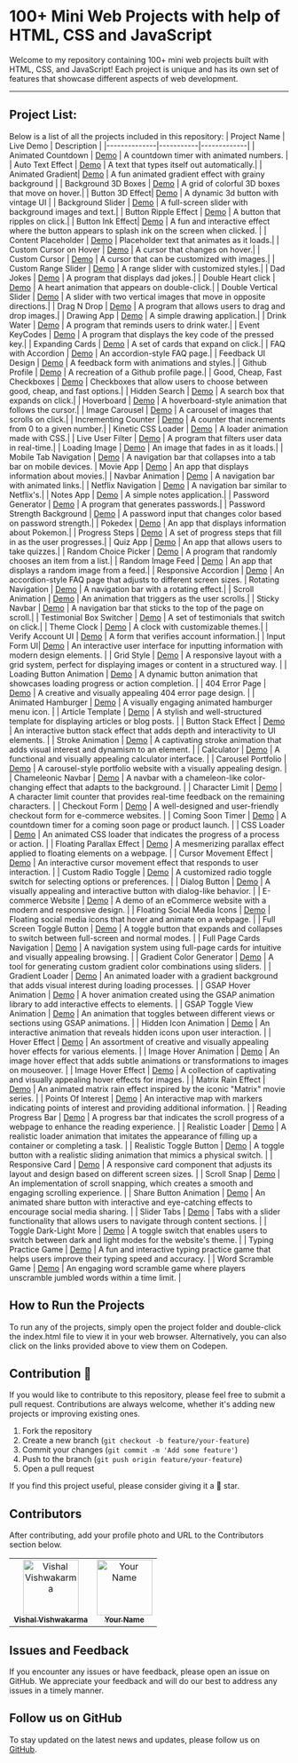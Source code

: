 # 100+ Mini Web Projects with help of HTML, CSS and JavaScript

Welcome to my repository containing 100+ mini web projects built with HTML, CSS, and JavaScript! Each project is unique and has its own set of features that showcase different aspects of web development.

---

## Project List:

Below is a list of all the projects included in this repository:
| Project Name | Live Demo | Description |
|--------------|-----------|-------------|
| Animated Countdown | [Demo](https://codepen.io/Vishal4225/pen/OJBpQpv) | A countdown timer with animated numbers. |
| Auto Text Effect | [Demo](https://codepen.io/Vishal4225/pen/eYPvVWO) | A text that types itself out automatically.|
| Animated Gradient| [Demo](https://codepen.io/Vishal4225/pen/RwepBrY) | A fun animated gradient effect with grainy background |
| Background 3D Boxes | [Demo](https://codepen.io/Vishal4225/pen/OJBpQgZ) | A grid of colorful 3D boxes that move on hover.|
| Button 3D Effect| [Demo](https://codepen.io/Vishal4225/pen/OJBpwpY) | A dynamic 3d button with vintage UI |
| Background Slider | [Demo](https://codepen.io/Vishal4225/pen/zYmZRdG) | A full-screen slider with background images and text.|
| Button Ripple Effect | [Demo](https://codepen.io/Vishal4225/pen/MWPpQvM) | A button that ripples on click.|
| Button Ink Effect| [Demo](https://codepen.io/Vishal4225/pen/bGjKYVd) | A fun and interactive effect where the button appears to splash ink on the screen when clicked. |
| Content Placeholder | [Demo](https://codepen.io/Vishal4225/pen/RweKEOV) | Placeholder text that animates as it loads.|
| Custom Cursor on Hover | [Demo](https://codepen.io/Vishal4225/pen/xxaZNqL) | A cursor that changes on hover.|
| Custom Cursor | [Demo](https://codepen.io/Vishal4225/pen/RwBBpEp) | A cursor that can be customized with images.|
| Custom Range Slider | [Demo](https://codepen.io/Vishal4225/pen/rNqyJYa) | A range slider with customized styles.|
| Dad Jokes | [Demo](https://codepen.io/Vishal4225/pen/zYmNyzb) | A program that displays dad jokes.|
| Double Heart click | [Demo](https://codepen.io/Vishal4225/pen/xxygMKw) | A heart animation that appears on double-click.|
| Double Vertical Slider | [Demo](https://codepen.io/Vishal4225/pen/bGmgOPK) | A slider with two vertical images that move in opposite directions.|
| Drag N Drop | [Demo](https://codepen.io/Vishal4225/pen/eYPgbxa) | A program that allows users to drag and drop images.|
| Drawing App | [Demo](https://codepen.io/Vishal4225/pen/QWZdzoV) | A simple drawing application.|
| Drink Water | [Demo](https://codepen.io/Vishal4225/pen/MWPJZXz) | A program that reminds users to drink water.|
| Event KeyCodes | [Demo](https://codepen.io/Vishal4225/pen/QWZdzMQ) | A program that displays the key code of the pressed key.|
| Expanding Cards | [Demo](https://codepen.io/Vishal4225/pen/poxRxNX) | A set of cards that expand on click.|
| FAQ with Accordion | [Demo](https://codepen.io/Vishal4225/pen/GRYrPyr) | An accordion-style FAQ page.|
| Feedback UI Design | [Demo](https://codepen.io/Vishal4225/pen/yLRMvPd) | A feedback form with animations and styles.|
| Github Profile | [Demo](https://codepen.io/Vishal4225/pen/mdzWXpp) | A recreation of a Github profile page.|
| Good, Cheap, Fast Checkboxes | [Demo](https://codepen.io/Vishal4225/pen/vYVxddW) | Checkboxes that allow users to choose between good, cheap, and fast options.|
| Hidden Search | [Demo](https://codepen.io/Vishal4225/pen/jOeBZZR) | A search box that expands on click.|
| Hoverboard | [Demo](https://codepen.io/Vishal4225/pen/xxyqYWE) | A hoverboard-style animation that follows the cursor.|
| Image Carousel | [Demo](https://codepen.io/Vishal4225/pen/WNapMzP) | A carousel of images that scrolls on click.|
| Incrementing Counter | [Demo](https://codepen.io/Vishal4225/pen/gOBgZKW) | A counter that increments from 0 to a given number.|
| Kinetic CSS Loader | [Demo](https://codepen.io/Vishal4225/pen/poxeaLX) | A loader animation made with CSS.|
| Live User Filter | [Demo](https://codepen.io/Vishal4225/pen/oNaZEdW) | A program that filters user data in real-time.|
| Loading Image | [Demo](https://codepen.io/Vishal4225/pen/RweKeqB) | An image that fades in as it loads.|
| Mobile Tab Navigation | [Demo](https://codepen.io/Vishal4225/pen/ZEqerRY) | A navigation bar that collapses into a tab bar on mobile devices.
| Movie App | [Demo](https://codepen.io/Vishal4225/pen/poxRqQQ) | An app that displays information about movies.|
| Navbar Animation | [Demo](https://codepen.io/Vishal4225/pen/GRYWQGd) | A navigation bar with animated links.|
| Netflix Navigation | [Demo](https://codepen.io/Vishal4225/pen/rNqyJrO) | A navigation bar similar to Netflix's.|
| Notes App | [Demo](https://codepen.io/Vishal4225/pen/VwEpQGM) | A simple notes application.|
| Password Generator | [Demo](https://codepen.io/Vishal4225/pen/JjmWpmW) | A program that generates passwords.|
| Password Strength Background | [Demo](https://codepen.io/Vishal4225/pen/oNaZEae) | A password input that changes color based on password strength.|
| Pokedex | [Demo](https://codepen.io/Vishal4225/pen/GRYWQYG) | An app that displays information about Pokemon.|
| Progress Steps | [Demo](https://codepen.io/Vishal4225/pen/yLRgRMm) | A set of progress steps that fill in as the user progresses.|
| Quiz App | [Demo](https://codepen.io/Vishal4225/pen/MWPpQzY) | An app that allows users to take quizzes.|
| Random Choice Picker | [Demo](https://codepen.io/Vishal4225/pen/NWOdeYy) | A program that randomly chooses an item from a list.|
| Random Image Feed | [Demo](https://codepen.io/Vishal4225/pen/ExdWQOg) | An app that displays a random image from a feed.|
| Responsive Accordion | [Demo](https://codepen.io/Vishal4225/pen/WNKLjdE) | An accordion-style FAQ page that adjusts to different screen sizes.
| Rotating Navigation | [Demo](https://codepen.io/Vishal4225/pen/oNaBaPo) | A navigation bar with a rotating effect.|
| Scroll Animation | [Demo](https://codepen.io/Vishal4225/pen/XWxpoRO) | An animation that triggers as the user scrolls.|
| Sticky Navbar | [Demo](https://codepen.io/Vishal4225/pen/ZEqLVNN) | A navigation bar that sticks to the top of the page on scroll.|
| Testimonial Box Switcher | [Demo](https://codepen.io/Vishal4225/pen/vYVxdQd) | A set of testimonials that switch on click.|
| Theme Clock | [Demo](https://codepen.io/Vishal4225/pen/YzJNdBp) | A clock with customizable themes.|
| Verify Account UI | [Demo](https://codepen.io/Vishal4225/pen/QWZpQJR) | A form that verifies account information.|
| Input Form UI| [Demo](https://codepen.io/Vishal4225/pen/poZOgPp) | An interactive user interface for inputting information with modern design elements. |
| Grid Style | [Demo](https://codepen.io/Vishal4225/pen/NWBzdNN) | A responsive layout with a grid system, perfect for displaying images or content in a structured way. |
| Loading Button Animation | [Demo](https://codepen.io/Vishal4225/pen/rNrrGMN) | A dynamic button animation that showcases loading progress or action completion. |
| 404 Error Page | [Demo](https://codepen.io/Vishal4225/pen/yLRvzNL) | A creative and visually appealing 404 error page design. |
| Animated Hamburger | [Demo](https://codepen.io/Vishal4225/pen/jOezoZj) | A visually engaging animated hamburger menu icon. |
| Article Template | [Demo](https://codepen.io/Vishal4225/pen/JjmprdN) | A stylish and well-structured template for displaying articles or blog posts. |
| Button Stack Effect | [Demo](https://codepen.io/Vishal4225/pen/PoyRvjB) | An interactive button stack effect that adds depth and interactivity to UI elements. |
| Stroke Animation | [Demo](https://codepen.io/Vishal4225/pen/ExdQJpa) | A captivating stroke animation that adds visual interest and dynamism to an element. |
| Calculator | [Demo](https://codepen.io/Vishal4225/pen/jOezxyz) | A functional and visually appealing calculator interface. |
| Carousel Portfolio | [Demo](https://codepen.io/Vishal4225/pen/YzJaoMm) | A carousel-style portfolio website with a visually appealing design. |
| Chameleonic Navbar | [Demo](https://codepen.io/Vishal4225/pen/QWZQqbX) | A navbar with a chameleon-like color-changing effect that adapts to the background. |
| Character Limit | [Demo](https://codepen.io/Vishal4225/pen/ExdERWy) | A character limit counter that provides real-time feedback on the remaining characters. |
| Checkout Form | [Demo](https://codepen.io/Vishal4225/pen/vYVeBxY) | A well-designed and user-friendly checkout form for e-commerce websites. |
| Coming Soon Timer | [Demo](https://codepen.io/Vishal4225/pen/yLRKKZP) | A countdown timer for a coming soon page or product launch. |
| CSS Loader | [Demo](https://codepen.io/Vishal4225/pen/poxeaLX) | An animated CSS loader that indicates the progress of a process or action. |
| Floating Parallax Effect | [Demo](https://codepen.io/Vishal4225/pen/PoyQvzd) | A mesmerizing parallax effect applied to floating elements on a webpage. |
| Cursor Movement Effect | [Demo](https://codepen.io/Vishal4225/pen/yLRvzey) | An interactive cursor movement effect that responds to user interaction. |
| Custom Radio Toggle | [Demo](https://codepen.io/Vishal4225/pen/BaqYwaG) | A customized radio toggle switch for selecting options or preferences. |
| Dialog Button | [Demo](https://codepen.io/Vishal4225/pen/OJBQxPB) | A visually appealing and interactive button with dialog-like behavior. |
| E-commerce Website | [Demo](https://codepen.io/Vishal4225/pen/JjmpWjP) | A demo of an eCommerce website with a modern and responsive design. |
| Floating Social Media Icons | [Demo](https://codepen.io/Vishal4225/pen/VwEyzKp) | Floating social media icons that hover and animate on a webpage. |
| Full Screen Toggle Button | [Demo](https://codepen.io/Vishal4225/pen/MWPQMmE) | A toggle button that expands and collapses to switch between full-screen and normal modes. |
| Full Page Cards Navigation | [Demo](https://codepen.io/Vishal4225/pen/vYVdJem) | A navigation system using full-page cards for intuitive and visually appealing browsing. |
| Gradient Color Generator | [Demo](https://codepen.io/Vishal4225/pen/XWxEqZw) | A tool for generating custom gradient color combinations using sliders. |
| Gradient Loader | [Demo](https://codepen.io/Vishal4225/pen/PoyRvdx) | An animated loader with a gradient background that adds visual interest during loading processes. |
| GSAP Hover Animation | [Demo](https://codepen.io/Vishal4225/pen/WNaMZYQ) | A hover animation created using the GSAP animation library to add interactive effects to elements. |
| GSAP Toggle View Animation | [Demo](https://codepen.io/Vishal4225/pen/JjmpRVE) | An animation that toggles between different views or sections using GSAP animations. |
| Hidden Icon Animation | [Demo](https://codepen.io/Vishal4225/pen/MWPOeaB) | An interactive animation that reveals hidden icons upon user interaction. |
| Hover Effect | [Demo](https://codepen.io/Vishal4225/pen/OJBQxVa) | An assortment of creative and visually appealing hover effects for various elements. |
| Image Hover Animation | [Demo](https://codepen.io/Vishal4225/pen/XWxzKqv) | An image hover effect that adds subtle animations or transformations to images on mouseover. |
| Image Hover Effect | [Demo](https://codepen.io/Vishal4225/pen/LYgdgxW) | A collection of captivating and visually appealing hover effects for images. |
| Matrix Rain Effect | [Demo](https://codepen.io/Vishal4225/pen/vYVZYja) | An animated matrix rain effect inspired by the iconic "Matrix" movie series. |
| Points Of Interest | [Demo](https://codepen.io/Vishal4225/pen/rNqJGxe) | An interactive map with markers indicating points of interest and providing additional information. |
| Reading Progress Bar | [Demo](https://codepen.io/Vishal4225/pen/OJBQjKo) | A progress bar that indicates the scroll progress of a webpage to enhance the reading experience. |
| Realistic Loader | [Demo](https://codepen.io/Vishal4225/pen/rNqvBwV) | A realistic loader animation that imitates the appearance of filling up a container or completing a task. |
| Realistic Toggle Button | [Demo](https://codepen.io/Vishal4225/pen/PoyRgVJ) | A toggle button with a realistic sliding animation that mimics a physical switch. |
| Responsive Card | [Demo](https://codepen.io/Vishal4225/pen/BaqYwov) | A responsive card component that adjusts its layout and design based on different screen sizes. |
| Scroll Snap | [Demo](https://codepen.io/Vishal4225/pen/ZEqrXBW) | An implementation of scroll snapping, which creates a smooth and engaging scrolling experience. |
| Share Button Animation | [Demo](https://codepen.io/Vishal4225/pen/ZEqaOYM) | An animated share button with interactive and eye-catching effects to encourage social media sharing. |
| Slider Tabs | [Demo](https://codepen.io/Vishal4225/pen/oNaqdVz) | Tabs with a slider functionality that allows users to navigate through content sections. |
| Toggle Dark-Light More | [Demo](https://codepen.io/Vishal4225/pen/eYPMrmj) | A toggle switch that enables users to switch between dark and light modes for the website's theme. |
| Typing Practice Game | [Demo](https://codepen.io/Vishal4225/pen/jOezKeO) | A fun and interactive typing practice game that helps users improve their typing speed and accuracy. |
| Word Scramble Game | [Demo](https://codepen.io/Vishal4225/pen/YzJavzQ) | An engaging word scramble game where players unscramble jumbled words within a time limit. |

## How to Run the Projects

To run any of the projects, simply open the project folder and double-click the index.html file to view it in your web browser. Alternatively, you can also click on the links provided above to view them on Codepen.

## Contribution 🤝

If you would like to contribute to this repository, please feel free to submit a pull request. Contributions are always welcome, whether it's adding new projects or improving existing ones.

1. Fork the repository
2. Create a new branch (`git checkout -b feature/your-feature`)
3. Commit your changes (`git commit -m 'Add some feature'`)
4. Push to the branch (`git push origin feature/your-feature`)
5. Open a pull request

If you find this project useful, please consider giving it a 🌟 star.

## Contributors

After contributing, add your profile photo and URL to the Contributors section below.

<table>
    <tbody>
        <tr>
           <td align="center" >
                <a href="https://github.com/vishal-dcode" target=”_blank” rel="nofollow">
                    <img src="https://avatars.githubusercontent.com/u/100755052?v=4" alt="Vishal Vishwakarma" style="height: 100px; width: 100px; object-fit: cover;">
                    <br>
                    <sub><b>Vishal Vishwakarma</b></sub>
                </a> 
            </td>
            <td align="center">
                <a href="#" target=”_blank” rel="nofollow">
                    <img src="https://source.unsplash.com/random/?coding" alt="Your Name" style="height: 100px; width: 100px; object-fit: cover;">
                    <br>
                    <sub><b>Your Name</b></sub>
                </a> 
            </td>
        </tr>
    </tbody>
</table>

## Issues and Feedback

If you encounter any issues or have feedback, please open an issue on GitHub. We appreciate your feedback and will do our best to address any issues in a timely manner.

## Follow us on GitHub

To stay updated on the latest news and updates, please follow us on [GitHub](https://github.com/vishal-dcode).
